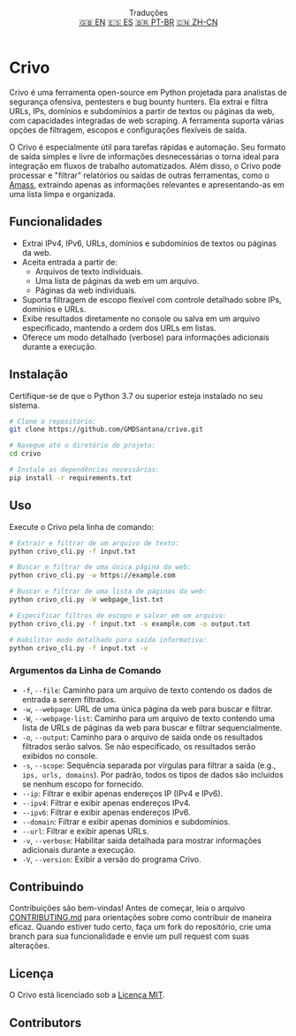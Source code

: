 <p align="center">
Traduções <br>
<a href=https://github.com/GMDSantana/crivo/tree/master/README.md>🇬🇧 EN</a>
<a href=https://github.com/GMDSantana/crivo/tree/master/translations/es/README.md>🇪🇸 ES</a>
<a href=https://github.com/GMDSantana/crivo/tree/master/translations/pt-br/README.md>🇧🇷 PT-BR</a>
<a href=https://github.com/GMDSantana/crivo/tree/master/translations/zh-cn/README.md>🇨🇳 ZH-CN</a>
 <br><br>
</p>

# Crivo

Crivo é uma ferramenta open-source em Python projetada para analistas de segurança ofensiva, pentesters e bug bounty hunters. Ela extrai e filtra URLs, IPs, domínios e subdomínios a partir de textos ou páginas da web, com capacidades integradas de web scraping. A ferramenta suporta várias opções de filtragem, escopos e configurações flexíveis de saída.

O Crivo é especialmente útil para tarefas rápidas e automação. Seu formato de saída simples e livre de informações desnecessárias o torna ideal para integração em fluxos de trabalho automatizados. Além disso, o Crivo pode processar e "filtrar" relatórios ou saídas de outras ferramentas, como o [Amass](https://github.com/owasp-amass/amass), extraindo apenas as informações relevantes e apresentando-as em uma lista limpa e organizada.

## Funcionalidades

- Extrai IPv4, IPv6, URLs, domínios e subdomínios de textos ou páginas da web.
- Aceita entrada a partir de:
  - Arquivos de texto individuais.
  - Uma lista de páginas da web em um arquivo.
  - Páginas da web individuais.
- Suporta filtragem de escopo flexível com controle detalhado sobre IPs, domínios e URLs.
- Exibe resultados diretamente no console ou salva em um arquivo especificado, mantendo a ordem dos URLs em listas.
- Oferece um modo detalhado (verbose) para informações adicionais durante a execução.

## Instalação

Certifique-se de que o Python 3.7 ou superior esteja instalado no seu sistema.

```bash
# Clone o repositório:
git clone https://github.com/GMDSantana/crivo.git

# Navegue até o diretório do projeto:
cd crivo

# Instale as dependências necessárias:
pip install -r requirements.txt
```

## Uso

Execute o Crivo pela linha de comando:

```bash
# Extrair e filtrar de um arquivo de texto:
python crivo_cli.py -f input.txt

# Buscar e filtrar de uma única página da web:
python crivo_cli.py -w https://example.com

# Buscar e filtrar de uma lista de páginas da web:
python crivo_cli.py -W webpage_list.txt

# Especificar filtros de escopo e salvar em um arquivo:
python crivo_cli.py -f input.txt -s example.com -o output.txt

# Habilitar modo detalhado para saída informativa:
python crivo_cli.py -f input.txt -v
```

### Argumentos da Linha de Comando

- `-f`, `--file`: Caminho para um arquivo de texto contendo os dados de entrada a serem filtrados.
- `-w`, `--webpage`: URL de uma única página da web para buscar e filtrar.
- `-W`, `--webpage-list`: Caminho para um arquivo de texto contendo uma lista de URLs de páginas da web para buscar e filtrar sequencialmente.
- `-o`, `--output`: Caminho para o arquivo de saída onde os resultados filtrados serão salvos. Se não especificado, os resultados serão exibidos no console.
- `-s`, `--scope`: Sequência separada por vírgulas para filtrar a saída (e.g., `ips, urls, domains`). Por padrão, todos os tipos de dados são incluídos se nenhum escopo for fornecido.
- `--ip`: Filtrar e exibir apenas endereços IP (IPv4 e IPv6).
- `--ipv4`: Filtrar e exibir apenas endereços IPv4.
- `--ipv6`: Filtrar e exibir apenas endereços IPv6.
- `--domain`: Filtrar e exibir apenas domínios e subdomínios.
- `--url`: Filtrar e exibir apenas URLs.
- `-v`, `--verbose`: Habilitar saída detalhada para mostrar informações adicionais durante a execução.
- `-V`, `--version`: Exibir a versão do programa Crivo.

## Contribuindo

Contribuições são bem-vindas! Antes de começar, leia o arquivo [CONTRIBUTING.md](CONTRIBUTING.md) para orientações sobre como contribuir de maneira eficaz. Quando estiver tudo certo, faça um fork do repositório, crie uma branch para sua funcionalidade e envie um pull request com suas alterações.

## Licença

O Crivo está licenciado sob a [Licença MIT](../LICENSE).

## Contributors

<!-- ALL-CONTRIBUTORS-LIST:START - Do not remove or modify this section -->
<!-- prettier-ignore-start -->
<!-- markdownlint-disable -->

<!-- markdownlint-restore -->
<!-- prettier-ignore-end -->

<!-- ALL-CONTRIBUTORS-LIST:END -->

